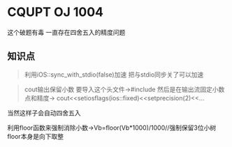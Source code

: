 # CQUPT OJ 1004

这个破题有毒
一直存在四舍五入的精度问题

## 知识点
> 利用iOS::sync_with_stdio(false)加速
把与stdio同步关了可以加速

> cout输出保留小数
要导入这个头文件->#include <iomanip>
然后是在输出流固定小数点和精度-> cout<<setiosflags(ios::fixed)<<setprecision(2)<<...

当然这样子会自动四舍五入

利用floor函数来强制消除小数->Vb=floor(Vb*1000)/1000//强制保留3位小树
floor本身是向下取整


